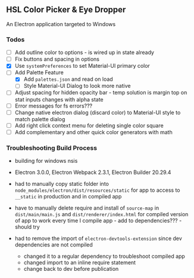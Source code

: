 ## HSL Color Picker & Eye Dropper

An Electron application targeted to Windows

### Todos

- [ ] Add outline color to options - is wired up in state already
- [ ] Fix buttons and spacing in options
- [x] Use `systemPreferences` to set Material-UI primary color
- [ ] Add Palette Feature
  - [x] Add `palettes.json` and read on load
  - [ ] Style Material-UI Dialog to look more native
- [ ] Adjust spacing for hidden opacity bar - temp solution is margin top on stat inputs changes with alpha state
- [ ] Error messages for fs errors???
- [ ] Change native electron dialog (discard color) to Material-UI style to match palette dialog
- [ ] Add right click context menu for deleting single color square
- [ ] Add complementary and other quick color generators with math

### Troubleshooting Build Process

- building for windows nsis

- Electron 3.0.0, Electron Webpack 2.3.1, Electron Builder 20.29.4

- had to manually copy static folder into `node_modules/electron/dist/resources/static` for app to access to `__static` in production and in compiled app

- have to manually delete require and install of `source-map` in `dist/main/main.js` and `dist/renderer/index.html` for compiled version of app to work every time I compile app - add to dependencies??? - should try

- had to remove the import of `electron-devtools-extension` since dev dependencies are not compiled
  - changed it to a regular dependency to troubleshoot compiled app
  - changed import to an inline require statement
  - change back to dev before publication
